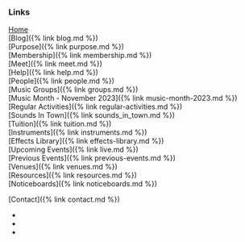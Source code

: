 ### Links

[Home](/)<br/>
[Blog]({% link blog.md %})<br/>
[Purpose]({% link purpose.md %})<br/>
[Membership]({% link membership.md %})<br/>
[Meet]({% link meet.md %})<br/>
[Help]({% link help.md %})<br/>
[People]({% link people.md %})<br/>
[Music Groups]({% link groups.md %})<br/>
[Music Month - November 2023]({% link music-month-2023.md %})<br/>
[Regular Activities]({% link regular-activities.md %})<br/>
[Sounds In Town]({% link sounds_in_town.md %})<br/>
[Tuition]({% link tuition.md %})<br/>
[Instruments]({% link instruments.md %})<br/>
[Effects Library]({% link effects-library.md %})<br/>
[Upcoming Events]({% link live.md %})<br/>
[Previous Events]({% link previous-events.md %})<br/>
[Venues]({% link venues.md %})<br/>
[Resources]({% link resources.md %})<br/>
[Noticeboards]({% link noticeboards.md %})<br/>
<!-- [Gallery]({% link gallery.md %})<br/> -->
[Contact]({% link contact.md %})<br/>
<!--[Bingley Music Town on Facebook<i class="fa fa-external-link" aria-hidden="true"></i>](https://facebook.com/bingleymusictown){:target="_blank" rel="noopener noreferrer"}-->

<div class="icons">
    <ul>
        <li><a href="https://twitter.com/bingleymusic" title="Find us on Twitter"><i class="fa-brands fa-twitter"></i></a></li>
        <li><a href="https://facebook.com/bingleymusictown" title="Find us on Facebook"><i class="fa-brands fa-facebook"></i></a></li>
        <li><a href="https://instagram.com/bingleymusictown" title="Find us on Instagram"><i class="fa-brands fa-instagram"></i></a></li>
    </ul>
</div>
 